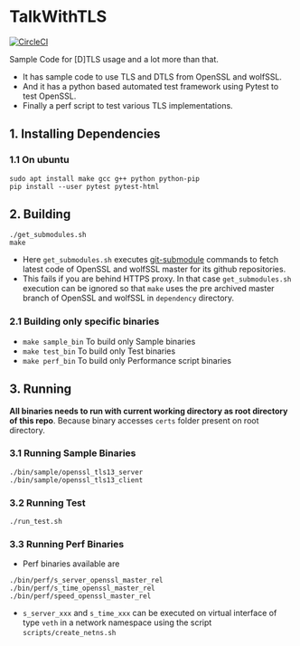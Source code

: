 # TalkWithTLS
[![CircleCI](https://circleci.com/gh/TalkWithTLS/TalkWithTLS.svg?style=shield)](https://circleci.com/gh/TalkWithTLS/TalkWithTLS)

Sample Code for [D]TLS usage and a lot more than that.
- It has sample code to use TLS and DTLS from OpenSSL and wolfSSL.
- And it has a python based automated test framework using Pytest to test OpenSSL.
- Finally a perf script to test various TLS implementations.

## 1. Installing Dependencies
### 1.1 On ubuntu
```
sudo apt install make gcc g++ python python-pip
pip install --user pytest pytest-html
```

## 2. Building
```
./get_submodules.sh
make
```

- Here `get_submodules.sh` executes
[git-submodule](https://git-scm.com/book/en/v2/Git-Tools-Submodules) commands to fetch latest code
of OpenSSL and wolfSSL master for its github repositories.
- This fails if you are behind HTTPS proxy. In that case `get_submodules.sh` execution can
be ignored so that `make` uses the pre archived master branch of OpenSSL and wolfSSL in `dependency`
directory.

### 2.1 Building only specific binaries
- `make sample_bin` To build only Sample binaries
- `make test_bin` To build only Test binaries
- `make perf_bin` To build only Performance script binaries

## 3. Running
**All binaries needs to run with current working directory as root directory of this repo**.
Because binary accesses `certs` folder present on root directory.

### 3.1 Running Sample Binaries
```
./bin/sample/openssl_tls13_server
./bin/sample/openssl_tls13_client
```

### 3.2 Running Test
```
./run_test.sh
```

### 3.3 Running Perf Binaries
- Perf binaries available are
```
./bin/perf/s_server_openssl_master_rel
./bin/perf/s_time_openssl_master_rel
./bin/perf/speed_openssl_master_rel
```
- `s_server_xxx` and `s_time_xxx` can be executed on virtual interface of type `veth` in a
network namespace using the script `scripts/create_netns.sh`
